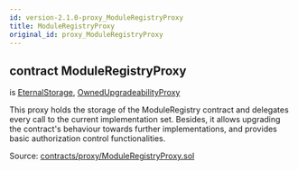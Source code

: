 ```yaml
---
id: version-2.1.0-proxy_ModuleRegistryProxy
title: ModuleRegistryProxy
original_id: proxy_ModuleRegistryProxy
---
```


<div class="contract-doc"><div class="contract"><h2 class="contract-header"><span class="contract-kind">contract</span> ModuleRegistryProxy</h2><p class="base-contracts"><span>is</span> <a href="storage_EternalStorage.html">EternalStorage</a><span>, </span><a href="proxy_OwnedUpgradeabilityProxy.html">OwnedUpgradeabilityProxy</a></p><p class="description">This proxy holds the storage of the ModuleRegistry contract and delegates every call to the current implementation set. Besides, it allows upgrading the contract&#x27;s behaviour towards further implementations, and provides basic authorization control functionalities.</p><div class="source">Source: <a href="https://github.com/PolymathNetwork/polymath-core/blob/v2.1.0/contracts/proxy/ModuleRegistryProxy.sol" target="_blank">contracts/proxy/ModuleRegistryProxy.sol</a></div></div></div>
